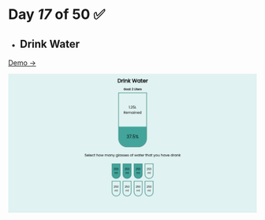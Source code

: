 # Day  *17* of 50 ✅

* ## Drink Water

 [Demo → ](https://chapst1.github.io/50-days-of-js/day-17/)

![Primer Diseno ](./screenshot/1.png)
